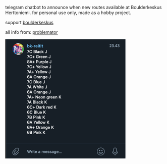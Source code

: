<p>telegram chatbot to announce when new routes available at Boulderkeskus Herttoniemi. for personal use only, made as a hobby project.</p>

<p>support <a href="https://www.boulderkeskus.com/">boulderkeskus</a></p>
<p>all info from: <a href="https://www.problemator.fi/">problemator</a></p>

<img src="./assets/example.png"/>
